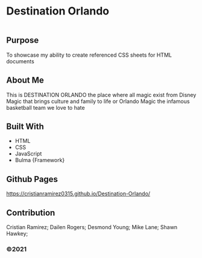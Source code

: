 # Destination Orlando 

<image href="./assets/images/Screenshot.jpg">

## Purpose
To showcase my ability to create referenced CSS sheets for HTML documents 

## About Me
This is DESTINATION ORLANDO the place where all magic exist from Disney Magic that brings culture and family to life or Orlando Magic the infamous basketball team we love to hate



## Built With
* HTML
* CSS
* JavaScript
* Bulma {Framework}

## Github Pages
https://cristianramirez0315.github.io/Destination-Orlando/

## Contribution
Cristian Ramirez;
Dailen Rogers;
Desmond Young;
Mike Lane;
Shawn Hawkey;


### ©️2021
